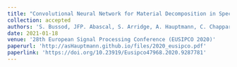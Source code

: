 ```yaml
---
title: "Convolutional Neural Network for Material Decomposition in Spectral CT scans"
collection: accepted
authors: 'S. Bussod, JFP. Abascal, S. Arridge, A. Hauptmann, C. Chappard, N. Ducros, F. Peyrin'
date: 2021-01-18
venue: '28th European Signal Processing Conference (EUSIPCO 2020)'
paperurl: 'http://asHauptmann.github.io/files/2020_eusipco.pdf'
paperlink: 'https://doi.org/10.23919/Eusipco47968.2020.9287781'
---
```

